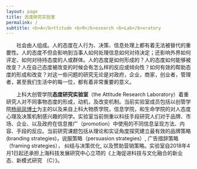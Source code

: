 ```yaml
---
layout: page
title: 态度研究实验室
permalink: /
subtitle: <b>A</b>ttitude <b>R</b>esearch <b>Lab</b>oratory
---
```

　　社会由人组成。人的态度在人行为、决策、信息处理上都有着无法被替代的重要性。人的态度不但会影响到当事人如何处理信息如何对待决定；还影响外界如何评定、如何对待持态度的人或群体。人的态度是如何形成的？人的态度如何能够被改变？人在自己态度被改变的时候会有怎么样的反应或倾向性？如何有效的帮助态度的形成和改变？对这一些问题的研究无论是对政府，企业，商家，创业者，管理者，甚至我们生活中的每一位，都有着非常重要的意义。

　　上科大创管学院**态度研究实验室**（the Attitude Research Laboratory）着重研究人对不同事物态度的形成，动机，及改变机制。当前实验室成员包括以创管学院[杨丽凤博士](http://sem.shanghaitech.edu.cn/2018/0702/c3525a28655/page.htm)为主的以及来自上科大物质学院，信息学院，和生命学院的对人态度心理及决策机制感兴趣的同学。实验室当前侧重以科技手段研究人们对于品牌、市场、企业、以及政府在信息推广（promotion）中使用的不同信息呈现方法、内容、手段的反应。当前研究课题包括从理论和实证角度探究建立最有效的品牌策略(branding strategies)，说服策略（persuasion strategies）, 广告措辞策略（framing strategies）， 纠结与决策优化, 以及赞助营销策略。实验室自2018年4月1日起还承担上海科技发展研究中心立项的《上海促进科技与文化融合的新业态、新模式研究 （C）》。